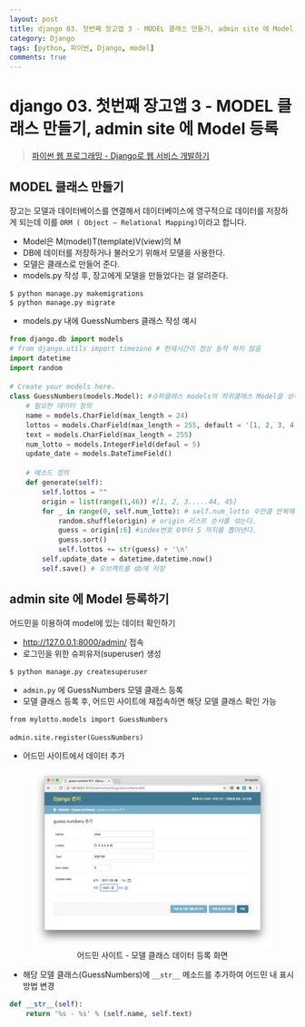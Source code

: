 ```yaml
---
layout: post
title: django 03. 첫번째 장고앱 3 - MODEL 클래스 만들기, admin site 에 Model 등록
category: Django
tags: [python, 파이썬, Django, model]
comments: true
---
```

# django 03. 첫번째 장고앱 3 - MODEL 클래스 만들기, admin site 에 Model 등록
> [파이썬 웹 프로그래밍 - Django로 웹 서비스 개발하기 ](https://www.inflearn.com/course/django-%ED%8C%8C%EC%9D%B4%EC%8D%AC-%EC%9E%A5%EA%B3%A0-%EA%B0%95%EC%A2%8C/)      

##  MODEL 클래스 만들기
장고는 모델과 데이터베이스를 연결해서 데이터베이스에 영구적으로 데이터를 저장하게 되는데 이를 `ORM ( Object – Relational Mapping)`이라고 합니다.

- Model은 M(model)T(template)V(view)의 M
- DB에 데이터를 저장하거나 불러오기 위해서 모델을 사용한다.
- 모델은 클래스로 만들어 준다.   
- models.py 작성 후, 장고에게 모델을 만들었다는 걸 알려준다.

```
$ python manage.py makemigrations
$ python manage.py migrate
```

- models.py 내에 GuessNumbers 클래스 작성 예시

```python
from django.db import models
# from django.utils import timezone # 현재시간이 정상 동작 하지 않음
import datetime
import random

# Create your models here.
class GuessNumbers(models.Model): #슈퍼클래스 models의 하위클래스 Model을 상속받는다.
    # 필요한 데이터 정의
    name = models.CharField(max_length = 24)
    lottos = models.CharField(max_length = 255, default = '[1, 2, 3, 4, 5, 6]')
    text = models.CharField(max_length = 255)
    num_lotto = models.IntegerField(defaul = 5)
    update_date = models.DateTimeField()

    # 메소드 정의
    def generate(self):
        self.lottos = ""
        origin = list(range(1,46)) #[1, 2, 3.....44, 45]
        for _ in range(0, self.num_lotto): # self.num_lotto 수만큼 반복해서 아래를 수행한다.
            random.shuffle(origin) # origin 리스트 순서를 섞는다.
            guess = origin[:6] #index번호 0부터 5 까지를 뽑아낸다.
            guess.sort()
            self.lottos += str(guess) + '\n'
        self.update_date = datetime.datetime.now()
        self.save() # 오브젝트를 db에 저장
```

## admin site 에 Model 등록하기
어드민을 이용하여 model에 있는 데이터 확인하기

- http://127.0.0.1:8000/admin/ 접속
- 로그인을 위한 슈퍼유저(superuser) 생성

```
$ python manage.py createsuperuser
```

- `admin.py` 에 GuessNumbers 모델 클래스 등록
- 모델 클래스 등록 후, 어드민 사이트에 재접속하면 해당 모델 클래스 확인 가능


```
from mylotto.models import GuessNumbers

admin.site.register(GuessNumbers)
```
- 어드민 사이트에서 데이터 추가

<center>
<figure>
<img src="/assets/post-img/django/register.png" alt="">
<figcaption>어드민 사이트 - 모델 클래스 데이터 등록 화면</figcaption>
</figure>
</center>

- 해당 모델 클래스(GuessNumbers)에 `__str__` 메소드를 추가하여 어드민 내 표시방법 변경

```python
def __str__(self):
    return '%s - %s' % (self.name, self.text)
```
